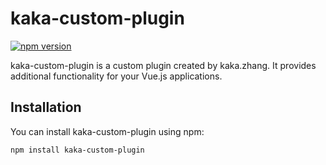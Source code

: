 # kaka-custom-plugin

[![npm version](https://img.shields.io/npm/v/kaka-custom-plugin.svg)](https://www.npmjs.com/package/kaka-custom-plugin)

kaka-custom-plugin is a custom plugin created by kaka.zhang. It provides additional functionality for your Vue.js applications.

## Installation

You can install kaka-custom-plugin using npm:

```bash
npm install kaka-custom-plugin
